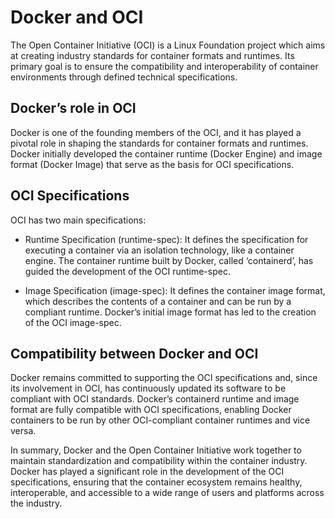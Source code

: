 # Docker and OCI

The Open Container Initiative (OCI) is a Linux Foundation project which aims at creating industry standards for container formats and runtimes. Its primary goal is to ensure the compatibility and interoperability of container environments through defined technical specifications.

## Docker’s role in OCI

Docker is one of the founding members of the OCI, and it has played a pivotal role in shaping the standards for container formats and runtimes. Docker initially developed the container runtime (Docker Engine) and image format (Docker Image) that serve as the basis for OCI specifications.

## OCI Specifications

OCI has two main specifications:

- Runtime Specification (runtime-spec): It defines the specification for executing a container via an isolation technology, like a container engine. The container runtime built by Docker, called ‘containerd’, has guided the development of the OCI runtime-spec.

- Image Specification (image-spec): It defines the container image format, which describes the contents of a container and can be run by a compliant runtime. Docker’s initial image format has led to the creation of the OCI image-spec.

## Compatibility between Docker and OCI

Docker remains committed to supporting the OCI specifications and, since its involvement in OCI, has continuously updated its software to be compliant with OCI standards. Docker’s containerd runtime and image format are fully compatible with OCI specifications, enabling Docker containers to be run by other OCI-compliant container runtimes and vice versa.

In summary, Docker and the Open Container Initiative work together to maintain standardization and compatibility within the container industry. Docker has played a significant role in the development of the OCI specifications, ensuring that the container ecosystem remains healthy, interoperable, and accessible to a wide range of users and platforms across the industry.
